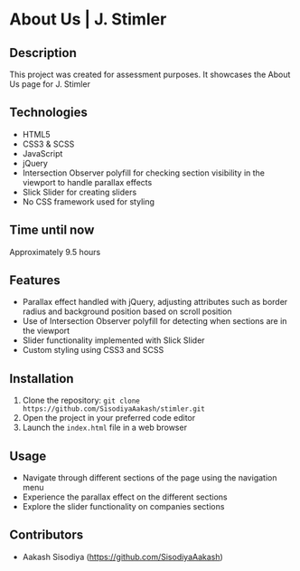 # About Us | J. Stimler

## Description
This project was created for assessment purposes. It showcases the About Us page for J. Stimler

## Technologies
- HTML5
- CSS3 & SCSS
- JavaScript
- jQuery
- Intersection Observer polyfill for checking section visibility in the viewport to handle parallax effects
- Slick Slider for creating sliders
- No CSS framework used for styling

## Time until now
Approximately 9.5 hours

## Features
- Parallax effect handled with jQuery, adjusting attributes such as border radius and background position based on scroll position
- Use of Intersection Observer polyfill for detecting when sections are in the viewport
- Slider functionality implemented with Slick Slider
- Custom styling using CSS3 and SCSS

## Installation
1. Clone the repository: `git clone https://github.com/SisodiyaAakash/stimler.git`
2. Open the project in your preferred code editor
3. Launch the `index.html` file in a web browser

## Usage
- Navigate through different sections of the page using the navigation menu
- Experience the parallax effect on the different sections
- Explore the slider functionality on companies sections

## Contributors
- Aakash Sisodiya (https://github.com/SisodiyaAakash)
